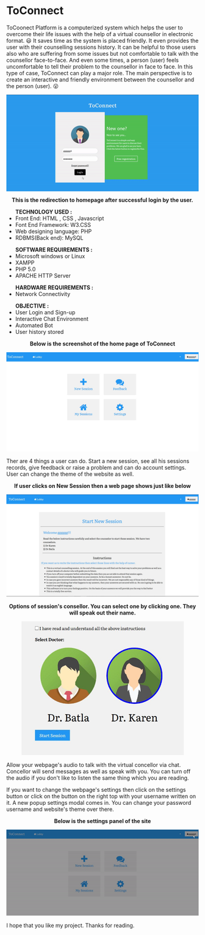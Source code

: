 # ToConnect
ToCoonect Platform is a computerized system which helps the user to overcome their life issues with the help of a virtual counsellor in electronic format. :smiley: It saves time as the system is placed friendly. It even provides the user with their counselling sessions history. It can be helpful to those users also who are suffering from some issues but not comfortable to talk with the counsellor face-to-face. And even some times, a person (user) feels uncomfortable to tell their problem to the counsellor in face to face. In this type of case, ToConnect can play a major role.  The main perspective is to create an interactive and friendly environment between the counsellor and the person (user). :open_mouth:
<p align="center">
<a href="https://keltagoodlife.co/ToConnect/">
  <img src='https://github.com/Kelta-King/ToConnect/blob/master/blob/ToconnectHome.gif' align='center'>
  </a>
</p>
<p align="center">
  <b>This is the redirection to homepage after successful login by the user.</b>
</p>
<ul>
  <b>TECHNOLOGY USED :</b>
  <li>Front End: HTML , CSS , Javascript</li>
  <li>Font End Framework: W3.CSS</li>
  <li>Web designing language: PHP</li>
  <li>RDBMS(Back end): MySQL</li>
</ul>
<ul>
  <b>SOFTWARE REQUIREMENTS :</b>
  <li>Microsoft windows or Linux</li>
  <li>XAMPP</li>
  <li>PHP 5.0</li>
  <li>APACHE HTTP Server</li>
</ul>
<ul>
  <b>HARDWARE REQUIREMENTS :</b>
  <li>Network Connectivity</li>
</ul>
<ul>
  <b>OBJECTIVE :</b>
  <li>User Login and Sign-up</li>
  <li>Interactive Chat Environment</li>
  <li>Automated Bot</li>
  <li>User history stored</li>
</ul>
<p align="center">
<p align='center'>
  <b>Below is the screenshot of the home page of ToConnect</b>
</p>
<a href="https://keltagoodlife.co/ToConnect/">
  <img src='https://github.com/Kelta-King/ToConnect/blob/master/blob/Home.JPG'>  
</a>
</p>
<p>
Ther are 4 things a user can do. Start a new session, see all his sessions records, give feedback or raise a problem and can do account settings. User can change the theme of the website as well.
</p>
<p align='center'><b>If user clicks on New Session then a web page shows just like below</b></p>
<a href="https://keltagoodlife.co/ToConnect/">
  <img src='https://github.com/Kelta-King/ToConnect/blob/master/blob/startNew.JPG'>
</a>
<p align='center'><b>Options of session's consellor. You can select one by clicking one. They will speak out their name.</b></p>
<p align='center'>
<a href="https://keltagoodlife.co/ToConnect/">
<img src='https://github.com/Kelta-King/ToConnect/blob/master/blob/options.JPG' height="350">
</a>
</p>
<p>Allow your webpage's audio to talk with the virtual concellor via chat. Concellor will send messages as well as speak with you. You can turn off the audio if you don't like to listen the same thing which you are reading.</p>
<p>If you want to change the webpage's settings then click on the settings button or click on the button on the right top with your username written on it. A new popup settings modal comes in. You can change your password username and website's theme over there.</p>
<p align="center"><b>Below is the settings panel of the site</b></p>
<p align='center'>
<a href="https://keltagoodlife.co/ToConnect/">
  <img src='https://github.com/Kelta-King/ToConnect/blob/master/blob/settings.gif'>
</p></a>
<p>
I hope that you like my project. Thanks for reading.
</p>
